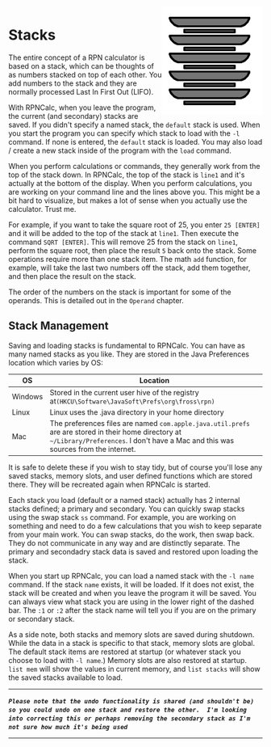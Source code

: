 <img align="right" width="200" src="../Images/Plates.png">

# Stacks

The entire concept of a RPN calculator is based on a stack, which can be thoughts of as numbers stacked on top of each other.  You add numbers to the stack and they are normally processed Last In First Out (LIFO). 

With RPNCalc, when you leave the program, the current (and secondary) stacks are saved.  If you didn't specify a named stack,  the `default` stack is used.  When you start the program you can specify which stack to load with the `-l` command.  If none is entered, the `default` stack is loaded.  You may also load / create a new stack inside of the program with the `load` command.

When you perform calculations or commands, they generally work from the top of the stack down.  In RPNCalc, the top of the stack is `line1` and it's actually at the bottom of the display.  When you perform calculations, you are working on your command line and the lines above you.  This might be a bit hard to visualize, but makes a lot of sense when you actually use the calculator.  Trust me.  

For example, if you want to take the square root of 25, you enter `25 [ENTER]` and it will be added to the top of the stack at `line1`.  Then execute the command `SQRT [ENTER]`.  This will remove 25 from the stack on `line1`, perform the square root, then place the result `5` back onto the stack.  Some operations require more than one stack item.  The math `add` function, for example, will take the last two numbers off the stack, add them together, and then place the result on the stack.  

The order of the numbers on the stack is important for some of the operands.  This is detailed out in the `Operand` chapter.


## Stack Management

Saving and loading stacks is fundamental to RPNCalc.  You can have as many named stacks as you like.  They are stored in the Java Preferences location which varies by OS:

|OS|Location|
|--|--------|
|Windows| Stored in the current user hive of the registry at`(HKCU\Software\JavaSoft\Prefs\org\fross\rpn)`|
|Linux| Linux uses the .java directory in your home directory|
|Mac| The preferences files are named `com.apple.java.util.prefs` are are stored in their home directory at `~/Library/Preferences`.  I don't have a Mac and this was sources from the internet.|

It is safe to delete these if you wish to stay tidy, but of course you'll lose any saved stacks, memory slots, and user defined functions which are stored there.  They will be recreated again when RPNCalc is started.

Each stack you load (default or a named stack) actually has 2 internal stacks defined; a primary and secondary.  You can quickly swap stacks using the swap stack `ss` command.  For example, you are working on something and need to do a few calculations that you wish to keep separate from your main work.  You can swap stacks, do the work, then swap back.  They do not communicate in any way and are distinctly separate.  The primary and secondadry stack data is saved and restored upon loading the stack.

When you start up RPNCalc, you can load a named stack with the `-l name` command.  If the stack `name` exists, it will be loaded.  If it does not exist, the stack will be created and when you leave the program it will be saved.  You can always view what stack you are using in the lower right of the dashed bar. The `:1` or `:2` after the stack name will tell you if you are on the primary or secondary stack.

As a side note, both stacks and memory slots are saved during shutdown.  While the data in a stack is specific to that stack, memory slots are global.  The default stack items are restored at startup (or whatever stack you choose to load with `-l name`.)  Memory slots are also restored at startup.  `list mem` will show the values in current memory, and `list stacks` will show the saved stacks available to load.

<hr>

***`Please note that the undo functionality is shared (and shouldn't be) so you could undo on one stack and restore the other.  I'm looking into correcting this or perhaps removing the secondary stack as I'm not sure how much it's being used`***

<hr>

